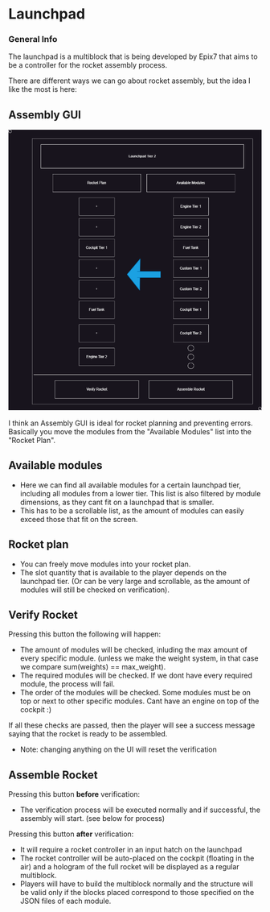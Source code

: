 # Launchpad

### General Info

The launchpad is a multiblock that is being developed by Epix7 that aims to be a controller for the rocket assembly process.

There are different ways we can go about rocket assembly, but the idea I like the most is here:

## Assembly GUI

![x](assets/launchpad_gui.png)

I think an Assembly GUI is ideal for rocket planning and preventing errors. Basically you move the modules from the "Available Modules" list into the "Rocket Plan".

## Available modules

- Here we can find all available modules for a certain launchpad tier, including all modules from a lower tier. This list is also filtered by module dimensions, as they cant fit on a launchpad that is smaller. 
- This has to be a scrollable list, as the amount of modules can easily exceed those that fit on the screen.

## Rocket plan

- You can freely move modules into your rocket plan.
- The slot quantity that is available to the player depends on the launchpad tier. (Or can be very large and scrollable, as the amount of modules will still be checked on verification).

## Verify Rocket

Pressing this button the following will happen:
- The amount of modules will be checked, inluding the max amount of every specific module. (unless we make the weight system, in that case we compare sum(weights) == max_weight).
- The required modules will be checked. If we dont have every required module, the process will fail.
- The order of the modules will be checked. Some modules must be on top or next to other specific modules. Cant have an engine on top of the cockpit :)

If all these checks are passed, then the player will see a success message saying that the rocket is ready to be assembled.
- Note: changing anything on the UI will reset the verification

## Assemble Rocket

Pressing this button **before** verification:
- The verification process will be executed normally and if successful, the assembly will start. (see below for process)


Pressing this button **after** verification:
- It will require a rocket controller in an input hatch on the launchpad
- The rocket controller will be auto-placed on the cockpit (floating in the air) and a hologram of the full rocket will be displayed as a regular multiblock. 
- Players will have to build the multiblock normally and the structure will be valid only if the blocks placed correspond to those specified on the JSON files of each module.
